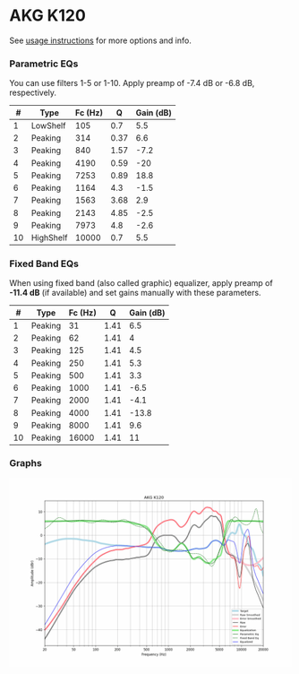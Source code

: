 # AKG K120
See [usage instructions](https://github.com/jaakkopasanen/AutoEq#usage) for more options and info.

### Parametric EQs
You can use filters 1-5 or 1-10. Apply preamp of -7.4 dB or -6.8 dB, respectively.

|   # | Type      |   Fc (Hz) |    Q |   Gain (dB) |
|-----|-----------|-----------|------|-------------|
|   1 | LowShelf  |       105 | 0.7  |         5.5 |
|   2 | Peaking   |       314 | 0.37 |         6.6 |
|   3 | Peaking   |       840 | 1.57 |        -7.2 |
|   4 | Peaking   |      4190 | 0.59 |       -20   |
|   5 | Peaking   |      7253 | 0.89 |        18.8 |
|   6 | Peaking   |      1164 | 4.3  |        -1.5 |
|   7 | Peaking   |      1563 | 3.68 |         2.9 |
|   8 | Peaking   |      2143 | 4.85 |        -2.5 |
|   9 | Peaking   |      7973 | 4.8  |        -2.6 |
|  10 | HighShelf |     10000 | 0.7  |         5.5 |

### Fixed Band EQs
When using fixed band (also called graphic) equalizer, apply preamp of **-11.4 dB** (if available) and set gains manually with these parameters.

|   # | Type    |   Fc (Hz) |    Q |   Gain (dB) |
|-----|---------|-----------|------|-------------|
|   1 | Peaking |        31 | 1.41 |         6.5 |
|   2 | Peaking |        62 | 1.41 |         4   |
|   3 | Peaking |       125 | 1.41 |         4.5 |
|   4 | Peaking |       250 | 1.41 |         5.3 |
|   5 | Peaking |       500 | 1.41 |         3.3 |
|   6 | Peaking |      1000 | 1.41 |        -6.5 |
|   7 | Peaking |      2000 | 1.41 |        -4.1 |
|   8 | Peaking |      4000 | 1.41 |       -13.8 |
|   9 | Peaking |      8000 | 1.41 |         9.6 |
|  10 | Peaking |     16000 | 1.41 |        11   |

### Graphs
![](./AKG%20K120.png)
